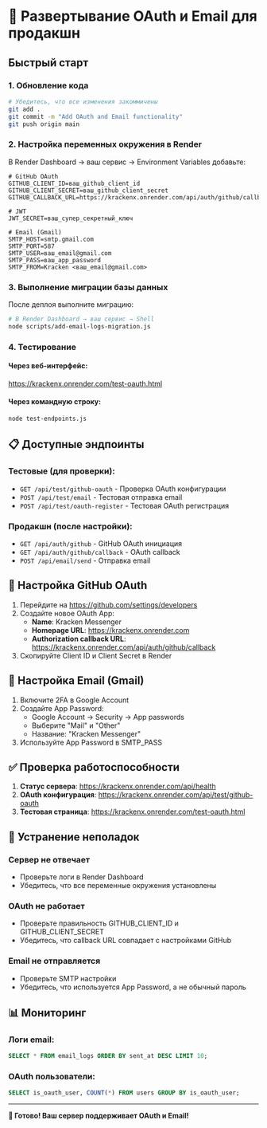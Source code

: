 # 🚀 Развертывание OAuth и Email для продакшн

## Быстрый старт

### 1. Обновление кода
```bash
# Убедитесь, что все изменения закоммичены
git add .
git commit -m "Add OAuth and Email functionality"
git push origin main
```

### 2. Настройка переменных окружения в Render

В Render Dashboard → ваш сервис → Environment Variables добавьте:

```env
# GitHub OAuth
GITHUB_CLIENT_ID=ваш_github_client_id
GITHUB_CLIENT_SECRET=ваш_github_client_secret
GITHUB_CALLBACK_URL=https://krackenx.onrender.com/api/auth/github/callback

# JWT
JWT_SECRET=ваш_супер_секретный_ключ

# Email (Gmail)
SMTP_HOST=smtp.gmail.com
SMTP_PORT=587
SMTP_USER=ваш_email@gmail.com
SMTP_PASS=ваш_app_password
SMTP_FROM=Kracken <ваш_email@gmail.com>
```

### 3. Выполнение миграции базы данных

После деплоя выполните миграцию:
```bash
# В Render Dashboard → ваш сервис → Shell
node scripts/add-email-logs-migration.js
```

### 4. Тестирование

#### Через веб-интерфейс:
https://krackenx.onrender.com/test-oauth.html

#### Через командную строку:
```bash
node test-endpoints.js
```

## 📋 Доступные эндпоинты

### Тестовые (для проверки):
- `GET /api/test/github-oauth` - Проверка OAuth конфигурации
- `POST /api/test/email` - Тестовая отправка email
- `POST /api/test/oauth-register` - Тестовая OAuth регистрация

### Продакшн (после настройки):
- `GET /api/auth/github` - GitHub OAuth инициация
- `GET /api/auth/github/callback` - OAuth callback
- `POST /api/email/send` - Отправка email

## 🔧 Настройка GitHub OAuth

1. Перейдите на https://github.com/settings/developers
2. Создайте новое OAuth App:
   - **Name**: Kracken Messenger
   - **Homepage URL**: https://krackenx.onrender.com
   - **Authorization callback URL**: https://krackenx.onrender.com/api/auth/github/callback
3. Скопируйте Client ID и Client Secret в Render

## 📧 Настройка Email (Gmail)

1. Включите 2FA в Google Account
2. Создайте App Password:
   - Google Account → Security → App passwords
   - Выберите "Mail" и "Other"
   - Название: "Kracken Messenger"
3. Используйте App Password в SMTP_PASS

## ✅ Проверка работоспособности

1. **Статус сервера**: https://krackenx.onrender.com/api/health
2. **OAuth конфигурация**: https://krackenx.onrender.com/api/test/github-oauth
3. **Тестовая страница**: https://krackenx.onrender.com/test-oauth.html

## 🐛 Устранение неполадок

### Сервер не отвечает
- Проверьте логи в Render Dashboard
- Убедитесь, что все переменные окружения установлены

### OAuth не работает
- Проверьте правильность GITHUB_CLIENT_ID и GITHUB_CLIENT_SECRET
- Убедитесь, что callback URL совпадает с настройками GitHub

### Email не отправляется
- Проверьте SMTP настройки
- Убедитесь, что используется App Password, а не обычный пароль

## 📊 Мониторинг

### Логи email:
```sql
SELECT * FROM email_logs ORDER BY sent_at DESC LIMIT 10;
```

### OAuth пользователи:
```sql
SELECT is_oauth_user, COUNT(*) FROM users GROUP BY is_oauth_user;
```

---

**🎉 Готово! Ваш сервер поддерживает OAuth и Email!**
